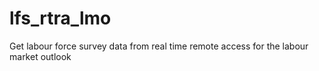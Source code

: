 # lfs_rtra_lmo
Get labour force survey data from real time remote access for the labour market outlook
